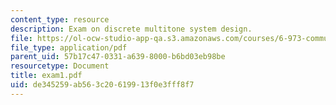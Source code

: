 ```yaml
---
content_type: resource
description: Exam on discrete multitone system design.
file: https://ol-ocw-studio-app-qa.s3.amazonaws.com/courses/6-973-communication-system-design-spring-2006/de345259ab563c20619913f0e3fff8f7_exam1.pdf
file_type: application/pdf
parent_uid: 57b17c47-0331-a639-8000-b6bd03eb98be
resourcetype: Document
title: exam1.pdf
uid: de345259-ab56-3c20-6199-13f0e3fff8f7
---
```

